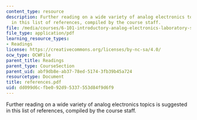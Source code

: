 ```yaml
---
content_type: resource
description: Further reading on a wide variety of analog electronics topics is suggested
  in this list of references, compiled by the course staff.
file: /media/courses/6-101-introductory-analog-electronics-laboratory-spring-2007/dd099d6cfbe092d95337553d84f9d6f9_references.pdf
file_type: application/pdf
learning_resource_types:
- Readings
license: https://creativecommons.org/licenses/by-nc-sa/4.0/
ocw_type: OCWFile
parent_title: Readings
parent_type: CourseSection
parent_uid: abf9db8e-ab37-78ed-5174-3fb39b45a724
resourcetype: Document
title: references.pdf
uid: dd099d6c-fbe0-92d9-5337-553d84f9d6f9
---
```

Further reading on a wide variety of analog electronics topics is suggested in this list of references, compiled by the course staff.